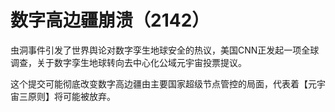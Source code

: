 # 数字高边疆崩溃（2142）

虫洞事件引发了世界舆论对数字孪生地球安全的热议，美国CNN正发起一项全球调查，关于数字孪生地球转向去中心化公域元宇宙投票提议。



这个提交可能彻底改变数字高边疆由主要国家超级节点管控的局面，代表着【元宇宙三原则】将可能被放弃。
